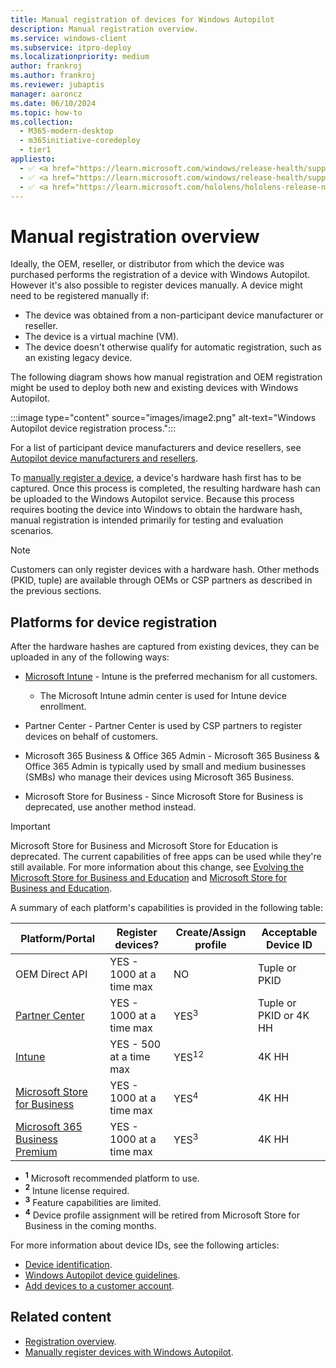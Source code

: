```yaml
---
title: Manual registration of devices for Windows Autopilot
description: Manual registration overview.
ms.service: windows-client
ms.subservice: itpro-deploy
ms.localizationpriority: medium
author: frankroj
ms.author: frankroj
ms.reviewer: jubaptis
manager: aaroncz
ms.date: 06/10/2024
ms.topic: how-to
ms.collection:
  - M365-modern-desktop
  - m365initiative-coredeploy
  - tier1
appliesto:
  - ✅ <a href="https://learn.microsoft.com/windows/release-health/supported-versions-windows-client" target="_blank">Windows 11</a>
  - ✅ <a href="https://learn.microsoft.com/windows/release-health/supported-versions-windows-client" target="_blank">Windows 10</a>
  - ✅ <a href="https://learn.microsoft.com/hololens/hololens-release-notes" target="_blank">Windows Holographic</a>
---
```


# Manual registration overview

Ideally, the OEM, reseller, or distributor from which the device was purchased performs the registration of a device with Windows Autopilot. However it's also possible to register devices manually. A device might need to be registered manually if:

- The device was obtained from a non-participant device manufacturer or reseller.
- The device is a virtual machine (VM).
- The device doesn't otherwise qualify for automatic registration, such as an existing legacy device.

The following diagram shows how manual registration and OEM registration might be used to deploy both new and existing devices with Windows Autopilot.

:::image type="content" source="images/image2.png" alt-text="Windows Autopilot device registration process.":::

For a list of participant device manufacturers and device resellers, see [Autopilot device manufacturers and resellers](https://www.microsoft.com/microsoft-365/windows/windows-autopilot).

To [manually register a device](add-devices.md), a device's hardware hash first has to be captured. Once this process is completed, the resulting hardware hash can be uploaded to the Windows Autopilot service. Because this process requires booting the device into Windows to obtain the hardware hash, manual registration is intended primarily for testing and evaluation scenarios.

> [!NOTE]
>
> Customers can only register devices with a hardware hash. Other methods (PKID, tuple) are available through OEMs or CSP partners as described in the previous sections.

## Platforms for device registration

After the hardware hashes are captured from existing devices, they can be uploaded in any of the following ways:

- [Microsoft Intune](add-devices.md) - Intune is the preferred mechanism for all customers.

  - The Microsoft Intune admin center is used for Intune device enrollment.

- Partner Center - Partner Center is used by CSP partners to register devices on behalf of customers.

- Microsoft 365 Business & Office 365 Admin - Microsoft 365 Business & Office 365 Admin is typically used by small and medium businesses (SMBs) who manage their devices using Microsoft 365 Business.

- Microsoft Store for Business - Since Microsoft Store for Business is deprecated, use another method instead.

> [!IMPORTANT]
>
> Microsoft Store for Business and Microsoft Store for Education is deprecated. The current capabilities of free apps can be used while they're still available. For more information about this change, see [Evolving the Microsoft Store for Business and Education](https://techcommunity.microsoft.com/t5/windows-it-pro-blog/evolving-the-microsoft-store-for-business-and-education/ba-p/2569423) and [Microsoft Store for Business and Education](/microsoft-store/).

A summary of each platform's capabilities is provided in the following table:

| Platform/Portal | Register devices? | Create/Assign profile | Acceptable Device ID |
|---|---|--|--|
| OEM Direct API | YES - 1000 at a time max | NO | Tuple or PKID |
| [Partner Center](/partner-center/autopilot) | YES - 1000 at a time max | YES<sup>3</sup> | Tuple or PKID or 4K HH |
| [Intune](add-devices.md) | YES - 500 at a time max | YES<sup>12</sup> | 4K HH |
| [Microsoft Store for Business](/microsoft-store/add-profile-to-devices#manage-autopilot-deployment-profiles) | YES - 1000 at a time max | YES<sup>4</sup> | 4K HH |
| [Microsoft 365 Business Premium](/microsoft-365/business/create-and-edit-autopilot-profiles) | YES - 1000 at a time max | YES<sup>3</sup> | 4K HH |

- **<sup>1</sup>** Microsoft recommended platform to use.
- **<sup>2</sup>** Intune license required.
- **<sup>3</sup>** Feature capabilities are limited.
- **<sup>4</sup>** Device profile assignment will be retired from Microsoft Store for Business in the coming months.

For more information about device IDs, see the following articles:

- [Device identification](registration-overview.md#device-identification).
- [Windows Autopilot device guidelines](autopilot-device-guidelines.md).
- [Add devices to a customer account](/partner-center/autopilot).

## Related content

- [Registration overview](registration-overview.md).
- [Manually register devices with Windows Autopilot](add-devices.md).
